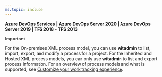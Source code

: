 ```yaml
---
ms.topic: include
---
```


**Azure DevOps Services | Azure DevOps Server 2020 | Azure DevOps Server 2019 | TFS 2018 - TFS 2013**

> [!IMPORTANT]  
> For the On-premises XML process model, you can use **witadmin** to list, import, export, and modify a process for a project. For the Inherited and Hosted XML process models, you can only use **witadmin** to list and export process information. For an overview of process models and what is supported, see [Customize your work tracking experience](../reference/customize-work.md).